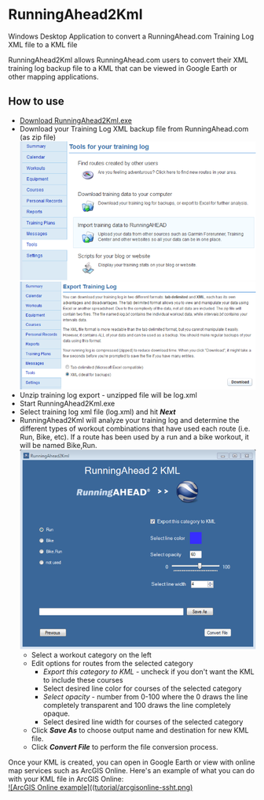 RunningAhead2Kml
================

Windows Desktop Application to convert a RunningAhead.com Training Log XML file to a KML file

RunningAhead2Kml allows RunningAhead.com users to convert their XML training log backup file to a KML that can be viewed in Google Earth or other mapping applications.

How to use
----------
* [Download RunningAhead2Kml.exe](https://github.com/jessemaps/RunningAhead2Kml/blob/master/Version1.0/RunningAhead2Kml.exe?raw=true)
* Download your Training Log XML backup file from RunningAhead.com (as zip file)  
![tools menu](tutorial/RA_ToolsMenu.png)  
![xml download](tutorial/RA_ToolsMenu-xml-download.png) 
* Unzip training log export - unzipped file will be log.xml
* Start RunningAhead2Kml.exe
* Select training log xml file (log.xml) and hit **_Next_**
* RunningAhead2Kml will analyze your training log and determine the different types of workout combinations that have used each route (i.e. Run, Bike, etc).
If a route has been used by a run and a bike workout, it will be named Bike,Run.
![style screen](tutorial/style-selection.png)
  * Select a workout category on the left
  * Edit options for routes from the selected category
    * *Export this category to KML* - uncheck if you don't want the KML to include these courses
    * Select desired line color for courses of the selected category
    * *Select opacity* - number from 0-100 where the 0 draws the line completely transparent and 100 draws the line completely opaque.
    * Select desired line width for courses of the selected category
  * Click **_Save As_** to choose output name and destination for new KML file.
  * Click **_Convert File_** to perform the file conversion process.

Once your KML is created, you can open in Google Earth or view with online map services such as ArcGIS Online. Here's an example of what you can do with your KML file in ArcGIS Online:  
[![ArcGIS Online example]((tutorial/arcgisonline-ssht.png)](http://www.arcgis.com/apps/Viewer/index.html?appid=acc75c38d0464f0493fb1be79041834f)
